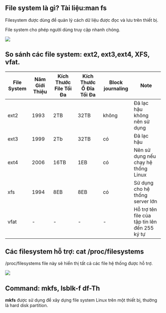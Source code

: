 ## File system là gì? Tài liệu:man fs

Filesystem được dùng để quản lý cách dữ liệu được đọc và lưu trên thiết bị.

File system cho phép người dùng truy cập nhanh chóng.

<img src="https://i.imgur.com/xV4rkHU.png">


## So sánh các file system: ext2, ext3,ext4, XFS, vfat.

|File System|Năm Giới Thiệu| Kích Thước File Tối Đa| Kích Thước Ổ Đĩa Tối Đa| Block journaling| Note|
|---|---|----|----|----|----|
|ext2|1993|2TB|32TB|không|Đã lạc hậu không nên sử dụng|
|ext3|1999|2Tb|32TB|có|Đã lạc hậu|
|ext4|2006|16TB|1EB|có|Nên sử dụng nếu chạy hệ thống Linux|
|xfs|1994|8EB|8EB|có|Sử dụng cho hệ thống server lớn|
|vfat|-|-|-|-|Hỗ trợ tên file của tập tin lên đến 255 ký tự|

## Các filesystem hỗ trợ: cat /proc/filesystems

/proc/filesystems file này sẽ hiển thị tất cả các file hệ thống được hỗ trợ.

<img src="https://i.imgur.com/ciIM3Yb.png">


## Command: mkfs, lsblk-f df-Th

**mkfs** được sử dụng để xây dựng file system Linux trên một thiết bị, thường là hard disk partition.

